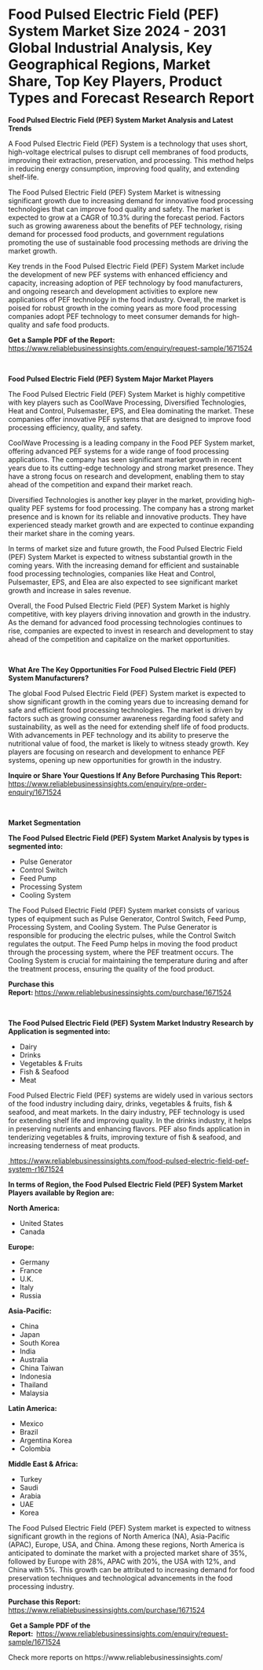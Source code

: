 <p><h1>Food Pulsed Electric Field (PEF) System Market Size 2024 - 2031 Global Industrial Analysis, Key Geographical Regions, Market Share, Top Key Players, Product Types and Forecast Research Report</h1></p><p><strong>Food Pulsed Electric Field (PEF) System Market Analysis and Latest Trends</strong></p>
<p><p>A Food Pulsed Electric Field (PEF) System is a technology that uses short, high-voltage electrical pulses to disrupt cell membranes of food products, improving their extraction, preservation, and processing. This method helps in reducing energy consumption, improving food quality, and extending shelf-life.</p><p>The Food Pulsed Electric Field (PEF) System Market is witnessing significant growth due to increasing demand for innovative food processing technologies that can improve food quality and safety. The market is expected to grow at a CAGR of 10.3% during the forecast period. Factors such as growing awareness about the benefits of PEF technology, rising demand for processed food products, and government regulations promoting the use of sustainable food processing methods are driving the market growth.</p><p>Key trends in the Food Pulsed Electric Field (PEF) System Market include the development of new PEF systems with enhanced efficiency and capacity, increasing adoption of PEF technology by food manufacturers, and ongoing research and development activities to explore new applications of PEF technology in the food industry. Overall, the market is poised for robust growth in the coming years as more food processing companies adopt PEF technology to meet consumer demands for high-quality and safe food products.</p></p>
<p><strong>Get a Sample PDF of the Report:&nbsp;</strong> <a href="https://www.reliablebusinessinsights.com/enquiry/request-sample/1671524">https://www.reliablebusinessinsights.com/enquiry/request-sample/1671524</a></p>
<p>&nbsp;</p>
<p><strong>Food Pulsed Electric Field (PEF) System Major Market Players</strong></p>
<p><p>The Food Pulsed Electric Field (PEF) System Market is highly competitive with key players such as CoolWave Processing, Diversified Technologies, Heat and Control, Pulsemaster, EPS, and Elea dominating the market. These companies offer innovative PEF systems that are designed to improve food processing efficiency, quality, and safety.</p><p>CoolWave Processing is a leading company in the Food PEF System market, offering advanced PEF systems for a wide range of food processing applications. The company has seen significant market growth in recent years due to its cutting-edge technology and strong market presence. They have a strong focus on research and development, enabling them to stay ahead of the competition and expand their market reach.</p><p>Diversified Technologies is another key player in the market, providing high-quality PEF systems for food processing. The company has a strong market presence and is known for its reliable and innovative products. They have experienced steady market growth and are expected to continue expanding their market share in the coming years.</p><p>In terms of market size and future growth, the Food Pulsed Electric Field (PEF) System Market is expected to witness substantial growth in the coming years. With the increasing demand for efficient and sustainable food processing technologies, companies like Heat and Control, Pulsemaster, EPS, and Elea are also expected to see significant market growth and increase in sales revenue.</p><p>Overall, the Food Pulsed Electric Field (PEF) System Market is highly competitive, with key players driving innovation and growth in the industry. As the demand for advanced food processing technologies continues to rise, companies are expected to invest in research and development to stay ahead of the competition and capitalize on the market opportunities.</p></p>
<p>&nbsp;</p>
<p><strong>What Are The Key Opportunities For Food Pulsed Electric Field (PEF) System Manufacturers?</strong></p>
<p><p>The global Food Pulsed Electric Field (PEF) System market is expected to show significant growth in the coming years due to increasing demand for safe and efficient food processing technologies. The market is driven by factors such as growing consumer awareness regarding food safety and sustainability, as well as the need for extending shelf life of food products. With advancements in PEF technology and its ability to preserve the nutritional value of food, the market is likely to witness steady growth. Key players are focusing on research and development to enhance PEF systems, opening up new opportunities for growth in the industry.</p></p>
<p><strong>Inquire or Share Your Questions If Any Before Purchasing This Report:</strong> <a href="https://www.reliablebusinessinsights.com/enquiry/pre-order-enquiry/1671524">https://www.reliablebusinessinsights.com/enquiry/pre-order-enquiry/1671524</a></p>
<p>&nbsp;</p>
<p><strong>Market Segmentation</strong></p>
<p><strong>The Food Pulsed Electric Field (PEF) System Market Analysis by types is segmented into:</strong></p>
<p><ul><li>Pulse Generator</li><li>Control Switch</li><li>Feed Pump</li><li>Processing System</li><li>Cooling System</li></ul></p>
<p><p>The Food Pulsed Electric Field (PEF) System market consists of various types of equipment such as Pulse Generator, Control Switch, Feed Pump, Processing System, and Cooling System. The Pulse Generator is responsible for producing the electric pulses, while the Control Switch regulates the output. The Feed Pump helps in moving the food product through the processing system, where the PEF treatment occurs. The Cooling System is crucial for maintaining the temperature during and after the treatment process, ensuring the quality of the food product.</p></p>
<p><strong>Purchase this Report:&nbsp;</strong><a href="https://www.reliablebusinessinsights.com/purchase/1671524">https://www.reliablebusinessinsights.com/purchase/1671524</a></p>
<p>&nbsp;</p>
<p><strong>The Food Pulsed Electric Field (PEF) System Market Industry Research by Application is segmented into:</strong></p>
<p><ul><li>Dairy</li><li>Drinks</li><li>Vegetables & Fruits</li><li>Fish & Seafood</li><li>Meat</li></ul></p>
<p><p>Food Pulsed Electric Field (PEF) systems are widely used in various sectors of the food industry including dairy, drinks, vegetables & fruits, fish & seafood, and meat markets. In the dairy industry, PEF technology is used for extending shelf life and improving quality. In the drinks industry, it helps in preserving nutrients and enhancing flavors. PEF also finds application in tenderizing vegetables & fruits, improving texture of fish & seafood, and increasing tenderness of meat products.</p></p>
<p><a href="https://www.reliablebusinessinsights.com/food-pulsed-electric-field-pef-system-r1671524">&nbsp;https://www.reliablebusinessinsights.com/food-pulsed-electric-field-pef-system-r1671524</a></p>
<p><strong>In terms of Region, the Food Pulsed Electric Field (PEF) System Market Players available by Region are:</strong></p>
<p>
    <p> <strong> North America: </strong>
        <ul>
            <li>United States</li>
            <li>Canada</li>
        </ul>
        </p> 
    <p> <strong> Europe: </strong>
        <ul>
            <li>Germany</li>
            <li>France</li>
            <li>U.K.</li>
            <li>Italy</li>
            <li>Russia</li>
        </ul>
        </p> 
    <p> <strong> Asia-Pacific: </strong>
        <ul>
            <li>China</li>
            <li>Japan</li>
            <li>South Korea</li>
            <li>India</li>
            <li>Australia</li>
            <li>China Taiwan</li>
            <li>Indonesia</li>
            <li>Thailand</li>
            <li>Malaysia</li>
        </ul>
        </p> 
    <p> <strong> Latin America: </strong>
        <ul>
            <li>Mexico</li>
            <li>Brazil</li>
            <li>Argentina Korea</li>
            <li>Colombia</li>
        </ul>
        </p> 
    <p> <strong> Middle East & Africa: </strong>
        <ul>
            <li>Turkey</li>
            <li>Saudi</li>
            <li>Arabia</li>
            <li>UAE</li>
            <li>Korea</li>
        </ul>
    </p>
    </p>
<p><p>The Food Pulsed Electric Field (PEF) System market is expected to witness significant growth in the regions of North America (NA), Asia-Pacific (APAC), Europe, USA, and China. Among these regions, North America is anticipated to dominate the market with a projected market share of 35%, followed by Europe with 28%, APAC with 20%, the USA with 12%, and China with 5%. This growth can be attributed to increasing demand for food preservation techniques and technological advancements in the food processing industry.</p></p>
<p><strong>Purchase this Report: </strong><a href="https://www.reliablebusinessinsights.com/purchase/1671524">https://www.reliablebusinessinsights.com/purchase/1671524</a></p>
<p>&nbsp;<strong>Get a Sample PDF of the Report:&nbsp;&nbsp;</strong><a href="https://www.reliablebusinessinsights.com/enquiry/request-sample/1671524">https://www.reliablebusinessinsights.com/enquiry/request-sample/1671524</a></p>
<p><strong></strong></p>
<p>Check more reports on https://www.reliablebusinessinsights.com/</p>